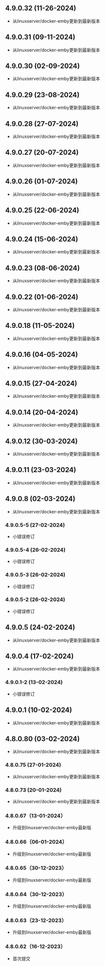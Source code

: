 ## 4.9.0.32 (11-26-2024)
- 从linuxserver/docker-emby更新到最新版本
## 4.9.0.31 (09-11-2024)
- 从linuxserver/docker-emby更新到最新版本
## 4.9.0.30 (02-09-2024)
- 从linuxserver/docker-emby更新到最新版本
## 4.9.0.29 (23-08-2024)
- 从linuxserver/docker-emby更新到最新版本
## 4.9.0.28 (27-07-2024)
- 从linuxserver/docker-emby更新到最新版本
## 4.9.0.27 (20-07-2024)
- 从linuxserver/docker-emby更新到最新版本
## 4.9.0.26 (01-07-2024)
- 从linuxserver/docker-emby更新到最新版本
## 4.9.0.25 (22-06-2024)
- 从linuxserver/docker-emby更新到最新版本
## 4.9.0.24 (15-06-2024)
- 从linuxserver/docker-emby更新到最新版本
## 4.9.0.23 (08-06-2024)
- 从linuxserver/docker-emby更新到最新版本
## 4.9.0.22 (01-06-2024)
- 从linuxserver/docker-emby更新到最新版本
## 4.9.0.18 (11-05-2024)
- 从linuxserver/docker-emby更新到最新版本
## 4.9.0.16 (04-05-2024)
- 从linuxserver/docker-emby更新到最新版本
## 4.9.0.15 (27-04-2024)
- 从linuxserver/docker-emby更新到最新版本
## 4.9.0.14 (20-04-2024)
- 从linuxserver/docker-emby更新到最新版本
## 4.9.0.12 (30-03-2024)
- 从linuxserver/docker-emby更新到最新版本
## 4.9.0.11 (23-03-2024)
- 从linuxserver/docker-emby更新到最新版本
## 4.9.0.8 (02-03-2024)
- 从linuxserver/docker-emby更新到最新版本
### 4.9.0.5-5 (27-02-2024)
- 小错误修订
### 4.9.0.5-4 (26-02-2024)
- 小错误修订
### 4.9.0.5-3 (26-02-2024)
- 小错误修订
### 4.9.0.5-2 (26-02-2024)
- 小错误修订

## 4.9.0.5 (24-02-2024)
- 从linuxserver/docker-emby更新到最新版本

## 4.9.0.4 (17-02-2024)
- 从linuxserver/docker-emby更新到最新版本
### 4.9.0.1-2 (13-02-2024)
- 小错误修订

## 4.9.0.1 (10-02-2024)
- 从linuxserver/docker-emby更新到最新版本

## 4.8.0.80 (03-02-2024)
- 从linuxserver/docker-emby更新到最新版本

### 4.8.0.75 (27-01-2024)

- 从linuxserver/docker-emby更新到最新版本

### 4.8.0.73 (20-01-2024)

- 从linuxserver/docker-emby更新到最新版本

### 4.8.0.67（13-01-2024）

- 升级到linuxserver/docker-emby最新版

### 4.8.0.66（06-01-2024）

- 升级到linuxserver/docker-emby最新版

### 4.8.0.65（30-12-2023）

- 升级到linuxserver/docker-emby最新版

### 4.8.0.64（30-12-2023）

- 升级到linuxserver/docker-emby最新版

### 4.8.0.63（23-12-2023）

- 升级到linuxserver/docker-emby最新版

### 4.8.0.62（16-12-2023）

- 首次提交